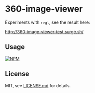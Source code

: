 # 360-image-viewer

Experiments with `regl`, see the result here:

http://360-image-viewer-test.surge.sh/

## Usage

[![NPM](https://nodei.co/npm/360-image-viewer.png)](https://www.npmjs.com/package/360-image-viewer)

## License

MIT, see [LICENSE.md](http://github.com/Jam3/360-image-viewer/blob/master/LICENSE.md) for details.
